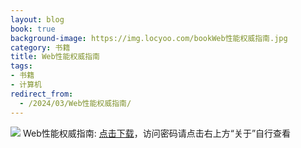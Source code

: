 ```yaml
---
layout: blog
book: true
background-image: https://img.locyoo.com/bookWeb性能权威指南.jpg
category: 书籍
title: Web性能权威指南
tags:
- 书籍
- 计算机
redirect_from:
  - /2024/03/Web性能权威指南/
---
```

![](https://img.locyoo.com/bookWeb性能权威指南.jpg)
Web性能权威指南: <a name = "ref1" href="https://url18.ctfile.com/f/50983618-1347923542-1a28c6?p=3619">点击下载</a>，访问密码请点击右上方“关于”自行查看